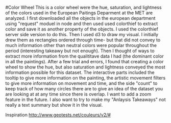 #Color Wheel
This is a color wheel were the hue, saturation, and lightness of the colors used in the European Paitings Deparment at the MET are analyzed.
I first downloaded all the objects in the european department using "request" moduel in node and then used used colorthief to extract color and save it as another property of the objects. I used the colorthief server side version to do this.
Then I used d3 to draw my visual.
I initially drew them as rectangles ordered through time- but that did not convey to much information other than neutral colors were popular throughout the period (interesting takeawy but not enough).
Then I thought of ways to extract more information from the qualititave data I had (the dominant color in all the paintings).
After a few trial and errors, I found that creating a color wheel to show the hue, but also saturation and lightness conveyed the most information possible for this dataset.
The interactive parts included the tooltip to give more information on the painting, the artistic movement filters to give more information on movement and time, and the side "count" to keep track of how many circles there are to give an idea of the dataset you are looking at at any time since there is overlap.
I want to add a zoom feature in the future. I also want to try to make my "Anlaysis Takeaways" not really a text summary but show it in the visual.

Inspiration
http://www.geotests.net/couleurs/v2/#
